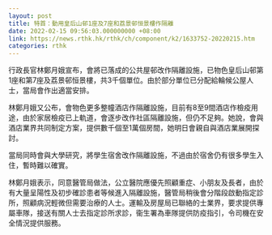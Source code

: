 ```yaml
---
layout: post
title: 特首：動用皇后山邨1座及7座和荔景邨恒景樓作隔離
date: 2022-02-15 09:56:03.000000000 +08:00
link: https://news.rthk.hk/rthk/ch/component/k2/1633752-20220215.htm
categories: rthk
---
```


行政長官林鄭月娥宣布，會將已落成的公共屋邨改作隔離設施，已物色皇后山邨第1座和第7座及荔景邨恒景樓，共3千個單位。由於部分單位已分配給輪候公屋人士，當局會作出適當安排。

林鄭月娥又公布，會物色更多整幢酒店作隔離設施，目前有8至9間酒店作檢疫用途，由於家居檢疫已上軌道，會逐步改作社區隔離設施，但仍不足夠。她說，會與酒店業界共同制定方案，提供數千個至1萬個房間，她明日會親自與酒店業展開探討。

當局同時會與大學研究，將學生宿舍改作隔離設施，不過由於宿舍仍有很多學生入住，暫時難以確實。 

林鄭月娥表示，同意醫管局做法，公立醫院應優先照顧重症、小朋友及長者，由於有大量呈陽性及初步確診患者等候進入隔離設施，醫管局稍後會分階段啟動指定診所，照顧病況輕微但需要治療的人士。運輸及房屋局已聯絡的士業界，要求提供專屬車隊，接送有關人士去指定診所求診，衞生署為車隊提供防疫指引，令司機在安全情況提供服務。
